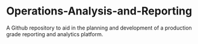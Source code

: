 # Operations-Analysis-and-Reporting

A Github repository to aid in the planning and development of a production grade reporting and analytics platform. 
